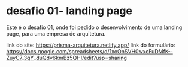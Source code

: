 # desafio 01- landing page
Este é o desafio 01, onde foi pedido o desenvolvimento de uma landing page, para uma empresa de arquitetura.

link do site: https://prisma-arquitetura.netlify.app/
link do formulário: https://docs.google.com/spreadsheets/d/1xoOnSVH0wxcFuDMfK--ZuyC7_3qY_duQdv6kmBz5QHI/edit?usp=sharing
